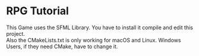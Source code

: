 # RPG Tutorial

This Game uses the SFML Library. You have to install it compile and edit this project. \
Also the CMakeLists.txt is only working for macOS and Linux. Windows Users, if they need CMake, have to change it.